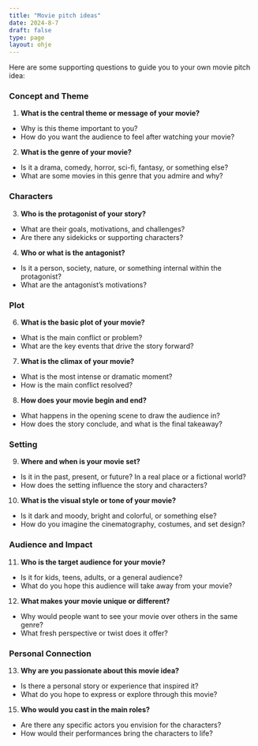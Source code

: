 ```yaml
---
title: "Movie pitch ideas"
date: 2024-8-7
draft: false
type: page
layout: ohje
---
```


Here are some supporting questions to guide you to your own movie pitch idea:

### Concept and Theme
1. **What is the central theme or message of your movie?**
- Why is this theme important to you?
- How do you want the audience to feel after watching your movie?

2. **What is the genre of your movie?**
- Is it a drama, comedy, horror, sci-fi, fantasy, or something else?
- What are some movies in this genre that you admire and why?

### Characters
3. **Who is the protagonist of your story?**
- What are their goals, motivations, and challenges?
- Are there any sidekicks or supporting characters?

4. **Who or what is the antagonist?**
- Is it a person, society, nature, or something internal within the protagonist?
- What are the antagonist’s motivations?

### Plot
6. **What is the basic plot of your movie?**
- What is the main conflict or problem?
- What are the key events that drive the story forward?

7. **What is the climax of your movie?**
- What is the most intense or dramatic moment?
- How is the main conflict resolved?

8. **How does your movie begin and end?**
- What happens in the opening scene to draw the audience in?
- How does the story conclude, and what is the final takeaway?

### Setting
9. **Where and when is your movie set?**
- Is it in the past, present, or future? In a real place or a fictional world?
- How does the setting influence the story and characters?

10. **What is the visual style or tone of your movie?**
- Is it dark and moody, bright and colorful, or something else?
- How do you imagine the cinematography, costumes, and set design?

### Audience and Impact
11. **Who is the target audience for your movie?**
- Is it for kids, teens, adults, or a general audience?
- What do you hope this audience will take away from your movie?

12. **What makes your movie unique or different?**
- Why would people want to see your movie over others in the same genre?
- What fresh perspective or twist does it offer?

### Personal Connection
13. **Why are you passionate about this movie idea?**
- Is there a personal story or experience that inspired it?
- What do you hope to express or explore through this movie?

15. **Who would you cast in the main roles?**
- Are there any specific actors you envision for the characters?
- How would their performances bring the characters to life?

